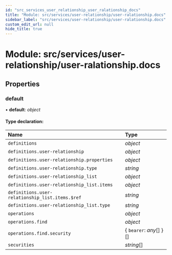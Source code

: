 ```yaml
---
id: "src_services_user_relationship_user_ralationship_docs"
title: "Module: src/services/user-relationship/user-ralationship.docs"
sidebar_label: "src/services/user-relationship/user-ralationship.docs"
custom_edit_url: null
hide_title: true
---
```


# Module: src/services/user-relationship/user-ralationship.docs

## Properties

### default

• **default**: *object*

#### Type declaration:

Name | Type |
:------ | :------ |
`definitions` | *object* |
`definitions.user-relationship` | *object* |
`definitions.user-relationship.properties` | *object* |
`definitions.user-relationship.type` | *string* |
`definitions.user-relationship_list` | *object* |
`definitions.user-relationship_list.items` | *object* |
`definitions.user-relationship_list.items.$ref` | *string* |
`definitions.user-relationship_list.type` | *string* |
`operations` | *object* |
`operations.find` | *object* |
`operations.find.security` | { `bearer`: *any*[]  }[] |
`securities` | *string*[] |
